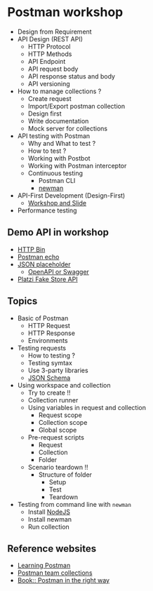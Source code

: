 # Postman workshop
* Design from Requirement
* API Design (REST API)
  * HTTP Protocol
  * HTTP Methods
  * API Endpoint
  * API request body
  * API response status and body
  * API versioning
* How to manage collections ?
  * Create request
  * Import/Export postman collection
  * Design first
  * Write documentation
  * Mock server for collections
* API testing with Postman
  * Why and What to test ?
  * How to test ?
  * Working with Postbot
  * Working with Postman interceptor
  * Continuous testing
    * Postman CLI 
    * [newman](https://www.npmjs.com/package/newman) 
* API-First Development (Design-First)
  * [Workshop and Slide ](https://github.com/up1/workshop-api-first)
* Performance testing

## Demo API in workshop
* [HTTP Bin](https://httpbin.org/)
* [Postman echo](https://postman-echo.com)
* [JSON placeholder](https://jsonplaceholder.typicode.com)
  * [OpenAPI or Swagger](https://fakerestapi.azurewebsites.net/index.html)
* [Platzi Fake Store API](https://fakeapi.platzi.com/en/rest/introduction)

## Topics
* Basic of Postman
  * HTTP Request
  * HTTP Response
  * Environments
* Testing requests
  * How to testing ?
  * Testing symtax
  * Use 3-party libraries
  * [JSON Schema](https://json-schema.org/understanding-json-schema/)
* Using workspace and collection
  * Try to create !!
  * Collection runner
  * Using variables in request and collection
    * Request scope
    * Collection scope
    * Global scope
  * Pre-request scripts
    * Request
    * Collection
    * Folder
  * Scenario teardown !!
    * Structure of folder
      * Setup
      * Test
      * Teardown
* Testing from command line with `newman`
  * Install [NodeJS](https://nodejs.org)
  * Install newman
  * Run collection

## Reference websites
* [Learning Postman](https://learning.postman.com/docs/introduction/overview/)
* [Postman team collections](https://www.postman.com/postman/workspace/postman-team-collections/overview)
* [Book:: Postman in the right way](https://docs.google.com/document/d/1TLiRHqOqxx4MOCJRxxKLZbseelg0EncwX_HZj3MzyJo/edit?usp=sharing)
